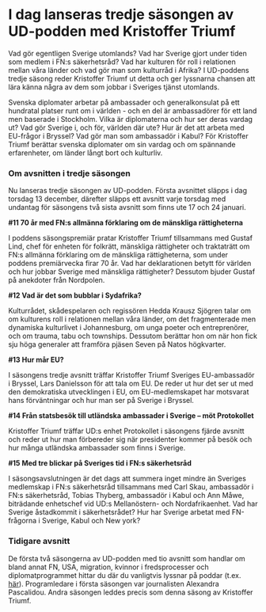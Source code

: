 # I dag lanseras tredje säsongen av UD-podden med Kristoffer Triumf

Vad gör egentligen Sverige utomlands? Vad har Sverige gjort under tiden som medlem i FN:s säkerhetsråd? Vad har kulturen för roll i relationen mellan våra länder och vad gör man som kulturråd i Afrika? I UD-poddens tredje säsong reder Kristoffer Triumf ut detta och ger lyssnarna chansen att lära känna några av dem som jobbar i Sveriges tjänst utomlands.

Svenska diplomater arbetar på ambassader och generalkonsulat på ett hundratal platser runt om i världen - och en del är ambassadörer för ett land men baserade i Stockholm. Vilka är diplomaterna och hur ser deras vardag ut? Vad gör Sverige i, och för, världen där ute? Hur är det att arbeta med EU-frågor i Bryssel? Vad gör man som ambassadör i Kabul? För Kristoffer Triumf berättar svenska diplomater om sin vardag och om spännande erfarenheter, om länder långt bort och kulturliv.

### Om avsnitten i tredje säsongen

Nu lanseras tredje säsongen av UD-podden. Första avsnittet släpps i dag torsdag 13 december, därefter släpps ett avsnitt varje torsdag med undantag för säsongens två sista avsnitt som finns ute 17 och 24 januari.

**#11 70 år med FN:s allmänna förklaring om de mänskliga rättigheterna**

I poddens säsongspremiär pratar Kristoffer Triumf tillsammans med Gustaf Lind, chef för enheten för folkrätt, mänskliga rättigheter och traktaträtt om FN:s allmänna förklaring om de mänskliga rättigheterna, som under poddens premiärvecka firar 70 år. Vad har deklarationen betytt för världen och hur jobbar Sverige med mänskliga rättigheter? Dessutom bjuder Gustaf på anekdoter från Nordpolen.

**#12 Vad är det som bubblar i Sydafrika?**

Kulturrådet, skådespelaren och regissören Hedda Krausz Sjögren talar om om kulturens roll i relationen mellan våra länder, om det fragmenterade men dynamiska kulturlivet i Johannesburg, om unga poeter och entreprenörer, och om trauma, tabu och townships. Dessutom berättar hon om när hon fick sju höga generaler att framföra pjäsen Seven på Natos högkvarter.

**#13 Hur mår EU?**

I säsongens tredje avsnitt träffar Kristoffer Triumf Sveriges EU-ambassadör i Bryssel, Lars Danielsson för att tala om EU. De reder ut hur det ser ut med den demokratiska utvecklingen i EU, om EU-medlemskapet har motsvarat hans förväntningar och hur man ser på Sverige i Bryssel.

**#14 Från statsbesök till utländska ambassader i Sverige – möt Protokollet**

Kristoffer Triumf träffar UD:s enhet Protokollet i säsongens fjärde avsnitt och reder ut hur man förbereder sig när presidenter kommer på besök och hur många utländska ambassader som finns i Sverige.

**#15 Med tre blickar på Sveriges tid i FN:s säkerhetsråd**

I säsongsavslutningen är det dags att summera inget mindre än Sveriges medlemskap i FN:s säkerhetsråd tillsammans med Carl Skau, ambassadör i FN:s säkerhetsråd, Tobias Thyberg, ambassadör i Kabul och Ann Måwe, biträdande enhetschef vid UD:s Mellanöstern- och Nordafrikaenhet. Vad har Sverige åstadkommit i säkerhetsrådet? Hur har Sverige arbetat med FN-frågorna i Sverige, Kabul och New york?

### Tidigare avsnitt

De första två säsongerna av UD-podden med tio avsnitt som handlar om bland annat FN, USA, migration, kvinnor i fredsprocesser och diplomatprogrammet hittar du där du vanligtvis lyssnar på poddar (t.ex. [här](https://play.acast.com/s/ud)). Programledare i första säsongen var journalisten Alexandra Pascalidou. Andra säsongen leddes precis som denna säsong av Kristoffer Triumf.
